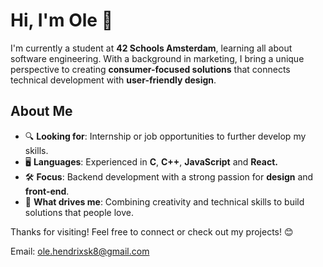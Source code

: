 # Hi, I'm Ole 👋

I'm currently a student at **42 Schools Amsterdam**, learning all about software engineering. With a background in marketing, I bring a unique perspective to creating **consumer-focused solutions** that connects technical development with **user-friendly design**.


## About Me

- 🔍 **Looking for**: Internship or job opportunities to further develop my skills.
- 🖥️ **Languages**: Experienced in **C**, **C++**, **JavaScript** and **React.**
- 🛠️ **Focus**: Backend development with a strong passion for **design** and **front-end**.
- 🎯 **What drives me**: Combining creativity and technical skills to build solutions that people love.


Thanks for visiting! Feel free to connect or check out my projects! 😊

Email: ole.hendrixsk8@gmail.com
